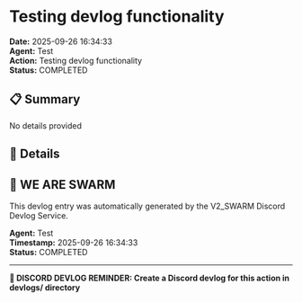 # Testing devlog functionality

**Date:** 2025-09-26 16:34:33  
**Agent:** Test  
**Action:** Testing devlog functionality  
**Status:** COMPLETED

## 📋 Summary

No details provided

## 🎯 Details

## 🐝 WE ARE SWARM

This devlog entry was automatically generated by the V2_SWARM Discord Devlog Service.

**Agent:** Test  
**Timestamp:** 2025-09-26 16:34:33  
**Status:** COMPLETED

---

**📝 DISCORD DEVLOG REMINDER: Create a Discord devlog for this action in devlogs/ directory**
